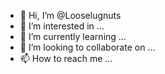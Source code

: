 - 👋 Hi, I’m @Looselugnuts
- 👀 I’m interested in ...
- 🌱 I’m currently learning ...
- 💞️ I’m looking to collaborate on ...
- 📫 How to reach me ...

<!---
Looselugnuts/Looselugnuts is a ✨ special ✨ repository because its `README.md` (this file) appears on your GitHub profile.
You can click the Preview link to take a look at your changes.
--->
